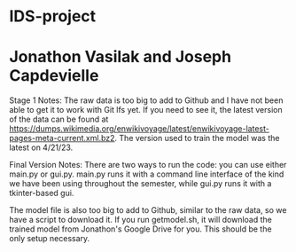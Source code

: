 # IDS-project
# Jonathon Vasilak and Joseph Capdevielle

Stage 1 Notes:
The raw data is too big to add to Github and I have not been able to get it to work with Git lfs yet. If you need to see it, the latest version of the data can be found at https://dumps.wikimedia.org/enwikivoyage/latest/enwikivoyage-latest-pages-meta-current.xml.bz2. The version used to train the model was the latest on 4/21/23.

Final Version Notes:
There are two ways to run the code: you can use either main.py or gui.py. main.py runs it with a command line interface of the kind we have been using throughout the semester, while gui.py runs it with a tkinter-based gui.

The model file is also too big to add to Github, similar to the raw data, so we have a script to download it. If you run getmodel.sh, it will download the trained model from Jonathon's Google Drive for you. This should be the only setup necessary.
